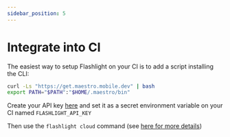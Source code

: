 ```yaml
---
sidebar_position: 5
---
```


# Integrate into CI

The easiest way to setup Flashlight on your CI is to add a script installing the CLI:

```bash
curl -Ls "https://get.maestro.mobile.dev" | bash
export PATH="$PATH":"$HOME/.maestro/bin"
```

Create your API key [here](https://app.flashlight.dev/api-key) and set it as a secret environment variable on your CI named `FLASHLIGHT_API_KEY`

Then use the `flashlight cloud` command (see [here for more details](./cli.md))
